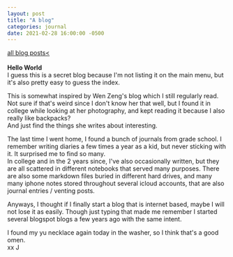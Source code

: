 ```yaml
---
layout: post
title: "A blog"
categories: journal
date: 2021-02-28 16:00:00 -0500
---
```

<a href="/blog">all blog posts< </a>  
<br>
**Hello World**  
I guess this is a secret blog because I'm not listing it on the main menu, but it's also pretty easy to guess the index.  
  
This is somewhat inspired by Wen Zeng's blog which I still regularly read. Not sure if that's weird since I don't know her that well, but I found it in college while looking at her photography, and kept reading it because I also really like backpacks?  
And just find the things she writes about interesting.  
  
The last time I went home, I found a bunch of journals from grade school. I remember writing diaries a few times a year as a kid, but never sticking with it. It surprised me to find so many.  
In college and in the 2 years since, I've also occasionally written, but they are all scattered in different notebooks that served many purposes. There are also some markdown files buried in different hard drives, and many many iphone notes stored throughout several icloud accounts, that are also journal entries / venting posts.  

Anyways, I thought if I finally start a blog that is internet based, maybe I will not lose it as easily. Though just typing that made me remember I started several blogspot blogs a few years ago with the same intent.  
  
I found my yu necklace again today in the washer, so I think that's a good omen.  
xx J